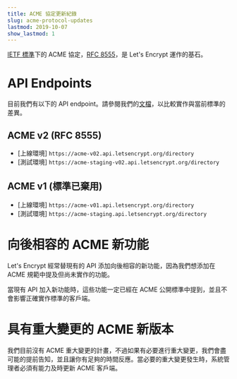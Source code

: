 ```yaml
---
title: ACME 協定更新紀錄
slug: acme-protocol-updates
lastmod: 2019-10-07
show_lastmod: 1
---
```



[IETF 標準](https://letsencrypt.org/2019/03/11/acme-protocol-ietf-standard.html)下的 ACME 協定，[RFC 8555](https://datatracker.ietf.org/doc/rfc8555/)，是 Let's Encrypt 運作的基石。

# API Endpoints

目前我們有以下的 API endpoint。請參閱我們的[文檔](https://github.com/letsencrypt/boulder/blob/master/docs/acme-divergences.md)，以比較實作與當前標準的差異。

## ACME v2 (RFC 8555)

* [上線環境] `https://acme-v02.api.letsencrypt.org/directory`
* [測試環境] `https://acme-staging-v02.api.letsencrypt.org/directory`

## ACME v1 (標準已棄用)

* [上線環境] `https://acme-v01.api.letsencrypt.org/directory`
* [測試環境] `https://acme-staging.api.letsencrypt.org/directory`

# 向後相容的 ACME 新功能

Let's Encrypt 經常替現有的 API 添加向後相容的新功能，因為我們想添加在 ACME 規範中提及但尚未實作的功能。

當現有 API 加入新功能時，這些功能一定已經在 ACME 公開標準中提到，並且不會影響正確實作標準的客戶端。


# 具有重大變更的 ACME 新版本

我們目前沒有 ACME 重大變更的計畫，不過如果有必要進行重大變更，我們會盡可能的提前告知，並且讓你有足夠的時間反應。當必要的重大變更發生時，系統管理者必須有能力及時更新 ACME 客戶端。